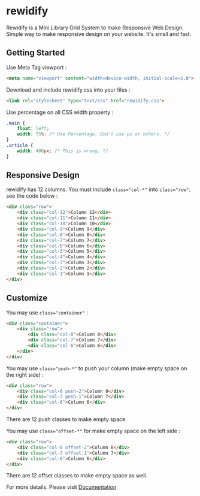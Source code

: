 # rewidify
Rewidify is a Mini Library Grid System to make Responsive Web Design.
Simple way to make responsive design on your website. It's small and fast.


## Getting Started

Use Meta Tag viewport : 

```html
<meta name="viewport" content="width=device-width, initial-scale=1.0">
```

Download and include rewidify.css into your files :

```html
<link rel="stylesheet" type="text/css" href="rewidify.css">
```

Use percentage on all CSS width property :

```css
.main {
	float: left;
	width: 75%; /* Use Percentage. Don't use px or others. */
}
.article {
	width: 400px; /* This is wrong. */
}
```

## Responsive Design

rewidify has 12 columns. You must include `class="col-*"` into `class="row"`.
see the code below :

```html
<div class="row">
	<div class="col-12">Column 12</div>	
	<div class="col-11">Column 11</div>
	<div class="col-10">Column 10</div>
	<div class="col-9">Column 9</div>
	<div class="col-8">Column 8</div>
	<div class="col-7">Column 7</div>
	<div class="col-6">Column 6</div>
	<div class="col-5">Column 5</div>
	<div class="col-4">Column 4</div>
	<div class="col-3">Column 3</div>
	<div class="col-2">Column 2</div>
	<div class="col-1">Column 1</div>
</div>
```

## Customize

You may use `class="container"` :

```html
<div class="container">
	<div class="row">
		<div class="col-8">Column 8</div>
		<div class="col-7">Column 7</div>
		<div class="col-6">Column 6</div>	
	</div>
</div>
```

You may use `class="push-*"` to push your column (make empty space on the right side) :

```html
<div class="row">
	<div class="col-8 push-2">Column 8</div>
	<div class="col-7 push-1">Column 7</div>
	<div class="col-6">Column 6</div>	
</div>
```

There are 12 push classes to make empty space.

You may use `class="offset-*"` for make empty space on the left side :

```html
<div class="row">
	<div class="col-8 offset-2">Column 8</div>
	<div class="col-7 offset-1">Column 7</div>
	<div class="col-6">Column 6</div>	
</div>
```

There are 12 offset classes to make empty space as well.

For more details. Please visit [Documentation](https://mwiguna.github.io/rewidify)

